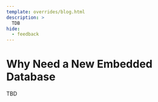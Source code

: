 ```yaml
---
template: overrides/blog.html
description: >
  TDB
hide:
  - feedback
---
```


# Why Need a New Embedded Database

TBD